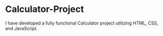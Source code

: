 # Calculator-Project
I have developed a fully functional Calculator project utilizing HTML, CSS, and JavaScript.
